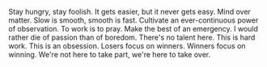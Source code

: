 Stay hungry, stay foolish. 
It gets easier, but it never gets easy. 
Mind over matter. 
Slow is smooth, smooth is fast.
Cultivate an ever-continuous power of observation.
To work is to pray.
Make the best of an emergency. 
I would rather die of passion than of boredom.
There's no talent here. This is hard work. This is an obsession.
Losers focus on winners. Winners focus on winning. 
We're not here to take part, we're here to take over.
